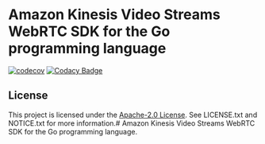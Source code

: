 # Amazon Kinesis Video Streams WebRTC SDK for the Go programming language

[![codecov](https://codecov.io/gh/BeHumans/amazon-kinesis-video-streams-webrtc-sdk-go/branch/master/graph/badge.svg?token=4IJIWKRN4V)](https://codecov.io/gh/BeHumans/amazon-kinesis-video-streams-webrtc-sdk-go)
[![Codacy Badge](https://app.codacy.com/project/badge/Grade/ea977d8dacdd44b6bcd3d5128534487c)](https://app.codacy.com/gh/BeHumans/amazon-kinesis-video-streams-webrtc-sdk-go/dashboard?utm_source=gh&utm_medium=referral&utm_content=&utm_campaign=Badge_grade)

## License

This project is licensed under the [Apache-2.0 License](http://www.apache.org/licenses/LICENSE-2.0). See LICENSE.txt and NOTICE.txt for more information.# Amazon Kinesis Video Streams WebRTC SDK for the Go programming language.
